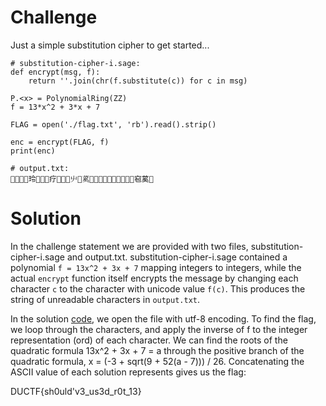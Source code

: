 # Challenge

Just a simple substitution cipher to get started...

```sage
# substitution-cipher-i.sage:
def encrypt(msg, f):
    return ''.join(chr(f.substitute(c)) for c in msg)

P.<x> = PolynomialRing(ZZ)
f = 13*x^2 + 3*x + 7

FLAG = open('./flag.txt', 'rb').read().strip()

enc = encrypt(FLAG, f)
print(enc)
```

```
# output.txt:
𖿫𖝓玲𰆽𪃵𢙿疗𫢋𥆛🴃䶹𬑽蒵𜭱𫢋𪃵蒵🴃𜭱𩕑疗𪲳𜭱窇蒵𱫳
```

# Solution

In the challenge statement we are provided with two files, substitution-cipher-i.sage and output.txt. substitution-cipher-i.sage contained a polynomial
`f = 13x^2 + 3x + 7` mapping integers to integers, while the actual `encrypt` function itself encrypts the message by changing each character `c` to the
character with unicode value `f(c)`. This produces the string of unreadable characters in `output.txt`.

In the solution [code](https://github.com/L-Bot-SBHS/DUCTF-Write-Ups/new/master/Crypto/Substitution%20Cipher%20I/sub-cipher-i.py), we open the file with utf-8
encoding. To find the flag, we loop through the characters, and apply the inverse of f to the integer representation (ord) of each character. We can find the roots
of the quadratic formula 13x^2 + 3x + 7 = a through the positive branch of the quadratic formula, x = (-3 + sqrt(9 + 52(a - 7))) / 26. Concatenating the ASCII
value of each solution represents gives us the flag:

DUCTF{sh0uld'v3_us3d_r0t_13}
